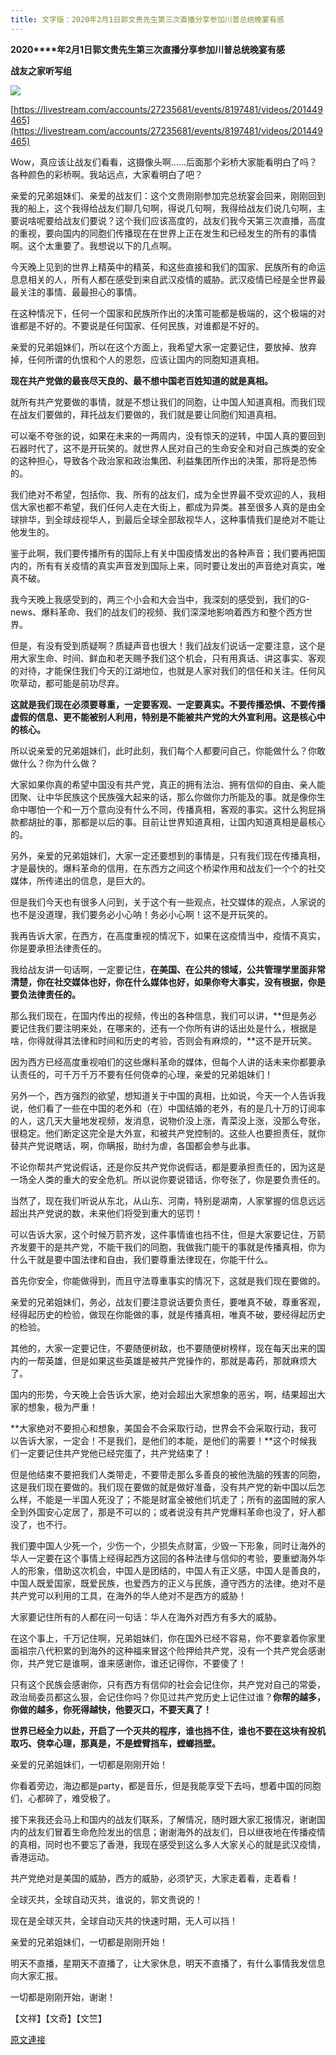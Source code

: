 ```yaml
---
title: 文字版：2020年2月1日郭文贵先生第三次直播分享参加川普总统晚宴有感
---
```


**2020****年2月1日郭文贵先生第三次直播分享参加川普总统晚宴有感**

**战友之家听写组**

**[![](https://2.bp.blogspot.com/-14w2bz2SJm4/XjklA-47RJI/AAAAAAAAATI/2IM0n9RUrlEGAF1jFVE_NeHNfVdT1bOnACK4BGAYYCw/s400/20200201-3.jpg)](http://2.bp.blogspot.com/-14w2bz2SJm4/XjklA-47RJI/AAAAAAAAATI/2IM0n9RUrlEGAF1jFVE_NeHNfVdT1bOnACK4BGAYYCw/s1600/20200201-3.jpg)**

[https://livestream.com/accounts/27235681/events/8197481/videos/201449465](https://livestream.com/accounts/27235681/events/8197481/videos/201449465)

Wow，真应该让战友们看看，这摄像头啊……后面那个彩桥大家能看明白了吗？各种颜色的彩桥啊。我站远点，大家看明白了吧？

亲爱的兄弟姐妹们、亲爱的战友们：这个文贵刚刚参加完总统宴会回来，刚刚回到我的船上，这个我得给战友们聊几句啊，得说几句啊，我得给战友们说几句啊，主要说啥呢要给战友们要说？这个我们应该高度的，战友们我今天第三次直播，高度的重视，要向国内的同胞们传播现在在世界上正在发生和已经发生的所有的事情啊。这个太重要了。我想说以下的几点啊。

今天晚上见到的世界上精英中的精英，和这些直接和我们的国家、民族所有的命运息息相关的人，所有人都在感受到来自武汉疫情的威胁。武汉疫情已经是全世界最最关注的事情、最最担心的事情。

在这种情况下，任何一个国家和民族所作出的决策可能都是极端的，这个极端的对谁都是不好的。不要说是任何国家、任何民族，对谁都是不好的。

亲爱的兄弟姐妹们，所以在这个方面上，我希望大家一定要记住，要放掉、放弃掉，任何所谓的仇恨和个人的恩怨，应该让国内的同胞知道真相。

**现在共产党做的最丧尽天良的、最不想中国老百姓知道的就是真相。**

就所有共产党要做的事情，就是不想让我们的同胞，让中国人知道真相。而我们现在战友们要做的，拜托战友们要做的，我们就是要让同胞们知道真相。

可以毫不夸张的说，如果在未来的一两周内，没有惊天的逆转，中国人真的要回到石器时代了，这不是开玩笑的。就世界人民对自己的生命安全和对自己族类的安全的这种担心，导致各个政治家和政治集团、利益集团所作出的决策，那将是恐怖的。

我们绝对不希望，包括你、我、所有的战友们，成为全世界最不受欢迎的人，我相信大家也都不希望，我们任何人走在大街上，都成为异类。甚至很多人真的是由全球排华，到全球歧视华人，到最后全球全部敌视华人，这种事情我们是绝对不能让他发生的。

鉴于此啊，我们要传播所有的国际上有关中国疫情发出的各种声音；我们要再把国内的，所有有关疫情的真实声音发到国际上来，同时要让发出的声音绝对真实，唯真不破。

我今天晚上我感受到的，两三个小会和大会当中，我深刻的感受到，我们的G-news、爆料革命、我们的战友们的视频、我们深深地影响着西方和整个西方世界。

但是，有没有受到质疑啊？质疑声音也很大！我们战友们说话一定要注意，这个是用大家生命、时间、鲜血和老天赐予我们这个机会，只有用真话、讲这事实、客观的对待，才能保住我们今天的江湖地位，也就是人家对我们的信任和关注。任何风吹草动，都可能是前功尽弃。

**这就是我们现在必须要尊重，一定要客观、一定要真实。不要传播恐惧、不要传播虚假的信息、更不能被别人利用，特别是不能被共产党的大外宣利用。这是核心中的核心。**

所以说亲爱的兄弟姐妹们，此时此刻，我们每个人都要问自己，你能做什么？你敢做什么？你为什么做？

大家如果你真的希望中国没有共产党，真正的拥有法治、拥有信仰的自由、亲人能团聚、让中华民族这个民族强大起来的话，那么你做你力所能及的事。就是像你生命中哪怕一个和一万个意向没有什么不同，传播真相，客观的事实。这什么狗屁捐款都胡扯的事，那都是以后的事。目前让世界知道真相，让国内知道真相是最核心的。

另外，亲爱的兄弟姐妹们，大家一定还要想到的事情是，只有我们现在传播真相，才是最快的。爆料革命的信用，在东西方之间这个桥梁作用和战友们一个个的社交媒体，所传递出的信息，是巨大的。

但是我们今天也有很多人问到，关于这个有一些观点，社交媒体的观点，人家说的也不是没道理，我们要务必小心呐！务必小心啊！这不是开玩笑的。

我再告诉大家，在西方，在高度重视的情况下，如果在这疫情当中，疫情不真实，你是要承担法律责任的。

我给战友讲一句话啊，一定要记住，**在美国、在公共的领域，公共管理学里面非常清楚，你在社交媒体也好，你在什么媒体也好，如果你夸大事实，没有根据，你是要负法律责任的。**

那么我们现在，在国内传出的视频，传出的各种信息，我们可以讲，**但是务必要记住我们要注明来处，在哪来的，还有一个你所有讲的话出处是什么，根据是啥，你得就得其法律和时间和历史的考验，否则会有麻烦的，**这不是开玩笑。

因为西方已经高度重视咱们的这些爆料革命的媒体，但每个人讲的话未来你都要承认责任的，可千万千万不要有任何侥幸的心理，亲爱的兄弟姐妹们！

另外一个，西方强烈的欲望，想知道关于中国的真相，比如说，今天一个人告诉我说，他们看了一些在中国的老外和（在）中国结婚的老外，有的是几十万的订阅率的人，这几天大量地发视频，发消息，说物价没上涨，青菜没上涨，没那么夸张，很稳定。他们断定这完全是大外宣，和被共产党控制的。这些人也要担责任，就你替共产党说瞎话，啊，你瞒报，助纣为虐，各国都会参与此事。

不论你帮共产党说假话，还是你反共产党你说假话，都是要承担责任的，因为这是一场全人类的重大的安全危机。所以说你要说错话，你夸张了，你是要负责任的。

当然了，现在我们听说从东北，从山东、河南，特别是湖南，人家掌握的信息远远超出共产党说的数，未来他们将受到重大的惩罚！

可以告诉大家，这个时候万箭齐发，这件事情谁也挡不住，但是大家要记住，万箭齐发要干的是共产党，不能干我们的同胞，我做我门能干的事就是传播真相，你为什么干就是要中国法律和自由，我们要尊重法律现在，你能干什么。

首先你安全，你能做得到，而且守法尊重事实的情况下，这就是我们现在要做的。

亲爱的兄弟姐妹们，务必，战友们要注意说话要负责任，要唯真不破，尊重客观，经得起历史的检验，做现在你能做的事，就是传播真相，唯真不破，要经得起历史的检验。

其他的，大家一定要记住，不要随便树敌，也不要随便树榜样，现在每天出来的国内的一帮英雄，但是如果这些英雄是被共产党操作的，那就是毒药，那就麻烦大了。

国内的形势，今天晚上会告诉大家，绝对会超出大家想象的恶劣，啊，结果超出大家的想象，极为严重！

**大家绝对不要担心和想象，美国会不会采取行动，世界会不会采取行动，我可以告诉大家，一定会！不是我们，是他们的本能，是他们的需要！**这个时候我们一定要记住共产党他已经完蛋了，共产党结束了！

但是他结束不要把我们人类带走，不要带走那么多善良的被他洗脑的残害的同胞，这是我们现在要做的。我们现在要做的就是做好准备，没有共产党的新中国以后怎么样，不能是一半国人死没了；不能是财富全被他们坑走了；所有的盗国贼的家人全到外国安心定居了，那是不可以的；或者说没有共产党爆料革命也没了，好人都没了，也不行。

我们要中国人少死一个，少伤一个，少损失点财富，少毁一下形象，同时让海外的华人一定要在这个事情上经得起西方这回的各种法律与信仰的考验，要重塑海外华人的形象，借助这次机会，中国人是团结的，中国人有正义感，中国人是善良的，中国人既爱国家，既爱民族，也爱西方的正义与民族，遵守西方的法律。绝对不是共产党可以利用的工具，在海外的华人绝对不是西方的威胁！

大家要记住所有的人都在问一句话：华人在海外对西方有多大的威胁。

在这个事上，千万记住啊，兄弟姐妹们，你在国外已经不容易，你不要拿着你家里面祖宗八代积累的到海外的这种福来冒这个险押给共产党，没有一个共产党会感谢你，共产党它是谁啊，谁来感谢你，谁还记得你，不要傻了！

只有这个民族会感谢你，只有西方有信仰的社会会记住你，共产党对自己的常委，政治局委员都这么狠，会记住你吗？你见过共产党历史上记住过谁？**你帮的越多，你做的越多，你死得越快，他要灭口，不要天真了！**

**世界已经全力以赴，开启了一个灭共的程序，谁也挡不住，谁也不要在这块有投机取巧、侥幸心理，那真是，不是螳臂挡车，螳螂挡壁。**

亲爱的兄弟姐妹们，一切都是刚刚开始！

你看着旁边，海边都是party，都是音乐，但是我能享受下去吗，想着中国的同胞们，心都碎了，难受极了。

接下来我还会马上和国内的战友们联系，了解情况，随时跟大家汇报情况，谢谢国内的战友们冒着生命危险发出的信息；谢谢海外的战友们，日以继夜地在传播疫情的真相，同时也不要忘了香港，我现在感受到这么多人大家关心的就是武汉疫情，香港运动。

共产党绝对是美国的威胁，西方的威胁，必须铲灭，大家走着看，走着看！

全球灭共，全球自动灭共，谁说的，郭文贵说的！

现在是全球灭共，全球自动灭共的快速时期，无人可以挡！

亲爱的兄弟姐妹们，一切都是刚刚开始！

明天不直播，星期天不直播了，让大家休息，明天不直播了，有什么事情我发信息向大家汇报。

一切都是刚刚开始，谢谢！

【文祥】【文奇】【文竺】

[原文連接](http://littleantvoice.blogspot.com/2020/02/202021_4.html)